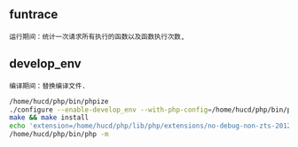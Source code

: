 ## funtrace
    运行期间：统计一次请求所有执行的函数以及函数执行次数,
## develop_env
    编译期间：替换编译文件.
``` bash
/home/hucd/php/bin/phpize
./configure --enable-develop_env --with-php-config=/home/hucd/php/bin/php-config
make && make install
echo 'extension=/home/hucd/php/lib/php/extensions/no-debug-non-zts-20121212/develop_env.so' >>/home/hucd/php/etc/php.ini
/home/hucd/php/bin/php -m
```
